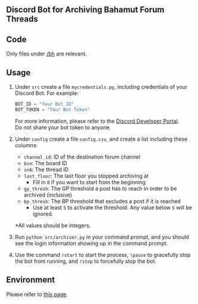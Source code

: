 ## Discord Bot for Archiving Bahamut Forum Threads

## Code
Only files under [/bh](/bh/) are relevant.

## Usage
1. Under `src` create a file `mycredentials.py`, including credentials of your Discord Bot. For example:
    ```python
    BOT_ID = "Your Bot ID"
    BOT_TOKEN = "Your Bot Token"
    ```
    For more information, please refer to the [Discord Developer Portal](https://discord.com/developers/applications).  
    Do not share your bot token to anyone.
1. Under `config` create a file `config.csv`, and create a list including these columns:
    - `channel_id`: ID of the destination forum channel
    - `bsn`: The board ID
    - `snA`: The thread ID
    - `last_floor`: The last floor you stopped archiving at
        - Fill in `0` if you want to start from the beginning
    - `gp_thresh`: The GP threshold a post has to reach in order to be archived (inclusive)
    - `bp_thresh`: The BP threshold that excludes a post if it is reached
        - Use at least `5` to activate the threshold. Any value below `5` will be ignored.

    *All values should be integers.
1. Run `python src/archiver.py` in your command prompt, and you should see the login information showing up in the command prompt.
1. Use the command `!start` to start the process, `!pause` to gracefully stop the bot from running, and `!stop` to forcefully stop the bot.

## Environment
Please refer to [this page](/README.md#environment).